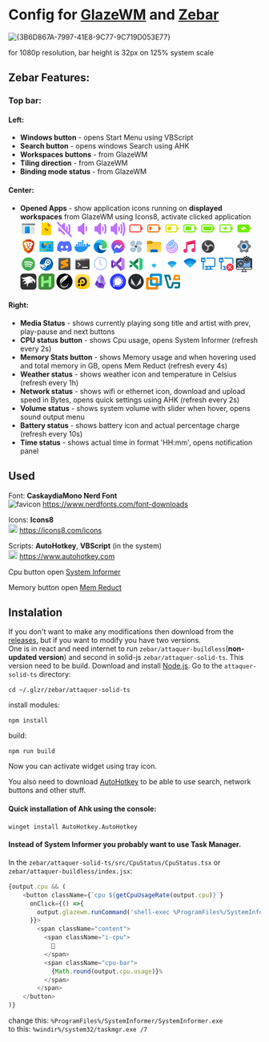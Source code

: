 # Config for [GlazeWM](https://github.com/glzr-io/glazewm) and [Zebar](https://github.com/glzr-io/zebar)
![{3B6D867A-7997-41E8-9C77-9C719D053E77}](https://github.com/user-attachments/assets/ac3354fa-7f96-470d-978a-3883571c4af0)


for 1080p resolution, bar height is 32px on 125% system scale

## Zebar Features:
### Top bar:
#### Left:
- **Windows button** - opens Start Menu using VBScript
- **Search button** - opens windows Search using AHK
- **Workspaces buttons** - from GlazeWM
- **Tiling direction** - from GlazeWM
- **Binding mode status** - from GlazeWM
#### Center:
- **Opened Apps** - show application icons running on **displayed workspaces** from GlazeWM using Icons8, activate clicked application<br>
  ![](./zebar/attaquer-solid-ts/src/icons/icons8-application-32.png)
  ![](./zebar/attaquer-solid-ts/src/icons/icons8-7zip-32.png)
  ![](./zebar/attaquer-solid-ts/src/icons/icons8-audio-0-32.png)
  ![](./zebar/attaquer-solid-ts/src/icons/icons8-audio-1-32.png)
  ![](./zebar/attaquer-solid-ts/src/icons/icons8-audio-2-32.png)
  ![](./zebar/attaquer-solid-ts/src/icons/icons8-audio-3-32.png)
  ![](./zebar/attaquer-solid-ts/src/icons/icons8-battery-32.png)
  ![](./zebar/attaquer-solid-ts/src/icons/icons8-battery-1-32.png)
  ![](./zebar/attaquer-solid-ts/src/icons/icons8-battery-2-32.png)
  ![](./zebar/attaquer-solid-ts/src/icons/icons8-battery-3-32.png)
  ![](./zebar/attaquer-solid-ts/src/icons/icons8-battery-4-32.png)
  ![](./zebar/attaquer-solid-ts/src/icons/icons8-battery-charging-32.png)
  ![](./zebar/attaquer-solid-ts/src/icons/icons8-battery-max-charged-32.png)
  ![](./zebar/attaquer-solid-ts/src/icons/icons8-brave-32.png)
  ![](./zebar/attaquer-solid-ts/src/icons/icons8-control-panel-32.png)
  ![](./zebar/attaquer-solid-ts/src/icons/icons8-discord-new-32.png)
  ![](./zebar/attaquer-solid-ts/src/icons/icons8-docker-32.png)
  ![](./zebar/attaquer-solid-ts/src/icons/icons8-edge-32.png)
  ![](./zebar/attaquer-solid-ts/src/icons/icons8-facebook-messenger-32.png)
  ![](./zebar/attaquer-solid-ts/src/icons/icons8-fan-32.png)
  ![](./zebar/attaquer-solid-ts/src/icons/icons8-file-explorer-new-32.png)
  ![](./zebar/attaquer-solid-ts/src/icons/icons8-medibang-paint-32.png)
  ![](./zebar/attaquer-solid-ts/src/icons/icons8-musical-note-32.png)
  ![](./zebar/attaquer-solid-ts/src/icons/icons8-obs-32.png)
  ![](./zebar/attaquer-solid-ts/src/icons/icons8-search-32.png)
  ![](./zebar/attaquer-solid-ts/src/icons/icons8-settings-32.png)
  ![](./zebar/attaquer-solid-ts/src/icons/icons8-spotify-32.png)
  ![](./zebar/attaquer-solid-ts/src/icons/icons8-steam-32.png)
  ![](./zebar/attaquer-solid-ts/src/icons/icons8-sublime-text-32.png)
  ![](./zebar/attaquer-solid-ts/src/icons/icons8-terminal-32.png)
  ![](./zebar/attaquer-solid-ts/src/icons/icons8-time-32.png)
  ![](./zebar/attaquer-solid-ts/src/icons/icons8-visual-studio-32.png)
  ![](./zebar/attaquer-solid-ts/src/icons/icons8-visual-studio-code-insides-32.png)
  ![](./zebar/attaquer-solid-ts/src/icons/icons8-wifi-1-32.png)
  ![](./zebar/attaquer-solid-ts/src/icons/icons8-wifi-2-32.png)
  ![](./zebar/attaquer-solid-ts/src/icons/icons8-wifi-3-32.png)
  ![](./zebar/attaquer-solid-ts/src/icons/icons8-wired-network-32.png)
  ![](./zebar/attaquer-solid-ts/src/icons/icons8-no-network-32.png)
  ![](./zebar/attaquer-solid-ts/src/icons/systeminformer-32x32.png)
  ![](./zebar/attaquer-solid-ts/src/icons/windhawk-32.png)
  ![](./zebar/attaquer-solid-ts/src/icons/AutoHotkeyUX-32.png)
  ![](./zebar/attaquer-solid-ts/src/icons/Feather-Launcher-32.png)
  ![](./zebar/attaquer-solid-ts/src/icons/LDPlayer-9-32.png)
  ![](./zebar/attaquer-solid-ts/src/icons/Obsidian-32.png)
  ![](./zebar/attaquer-solid-ts/src/icons/Signal-32.png)
  ![](./zebar/attaquer-solid-ts/src/icons/Universal-x86-Tuning-Utility-32.png)
  ![](./zebar/attaquer-solid-ts/src/icons/VMware-Workstation-Pro-32.png)
  ![](./zebar/attaquer-solid-ts/src/icons/VirtualBox-32.png)

  
#### Right:
- **Media Status** - shows currently playing song title and artist with prev, play-pause and next buttons
- **CPU status button** - shows Cpu usage, opens System Informer (refresh every 2s)
- **Memory Stats button** - shows Memory usage and when hovering used and total memory in GB, opens Mem Reduct (refresh every 4s)
- **Weather status** - shows weather icon and temperature in Celsius (refresh every 1h)
- **Network status** - shows wifi or ethernet icon, download and upload speed in Bytes, opens quick settings using AHK (refresh every 2s)
- **Volume status** - shows system volume with slider when hover, opens sound output menu
- **Battery status** - shows battery icon and actual percentage charge (refresh every 10s)
- **Time status** - shows actual time in format 'HH:mm', opens notification panel



## Used

Font: **CaskaydiaMono Nerd Font** <br>
![favicon](https://github.com/user-attachments/assets/28ce628b-0034-4b0e-886c-db7ffba49931) https://www.nerdfonts.com/font-downloads

Icons: **Icons8** <br>
<img src="https://github.com/user-attachments/assets/3e0ef5d6-f239-4815-b934-17e2a426a3bf" width="18" height="18"> https://icons8.com/icons

Scripts: **AutoHotkey**, **VBScript** (in the system) <br>
<img src="https://github.com/user-attachments/assets/185d9ddf-1ea5-44ac-b57f-798e0e2055d5" width="18" height="18"> https://www.autohotkey.com

Cpu button open [System Informer](https://systeminformer.sourceforge.io/) 

Memory button open [Mem Reduct](https://github.com/henrypp/memreduct)


## Instalation
If you don't want to make any modifications then download from the [releases](https://github.com/iAttaquer/.glzr/releases), but if you want to modify
you have two versions. <br>One is in react and need internet to run `zebar/attaquer-buildless`(**non-updated version**) and second in solid-js `zebar/attaquer-solid-ts`. This version need to be build.
Download and install [Node.js](https://nodejs.org/en/download/prebuilt-installer).
Go to the `attaquer-solid-ts` directory:
```shell
cd ~/.glzr/zebar/attaquer-solid-ts
```
install modules:
```shell
npm install
```
build:
```
npm run build
```
Now you can activate widget using tray icon.

You also need to download [AutoHotkey](https://www.autohotkey.com/) to be able to use search, network buttons and other stuff.
#### Quick installation of Ahk using the console:
```
winget install AutoHotkey.AutoHotkey
```
#### Instead of **System Informer** you probably want to use **Task Manager**. <br>
In the `zebar/attaquer-solid-ts/src/CpuStatus/CpuStatus.tsx` or `zebar/attaquer-buildless/index.jsx`:
```js
{output.cpu && (
    <button className={`cpu ${getCpuUsageRate(output.cpu)}`}
      onClick={() =>{
        output.glazewm.runCommand('shell-exec %ProgramFiles%/SystemInformer/SystemInformer.exe');
      }}>
        <span className="content">
          <span className="i-cpu">
            
          </span>
          <span className="cpu-bar">
            {Math.round(output.cpu.usage)}%
          </span>
        </span>
    </button>
)}
```
change this: ```%ProgramFiles%/SystemInformer/SystemInformer.exe``` <br>
to this: ```%windir%/system32/taskmgr.exe /7```
